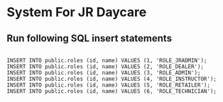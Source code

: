#  System For JR Daycare

## Run following SQL insert statements

```

INSERT INTO public.roles (id, name) VALUES (1, 'ROLE_JRADMIN');
INSERT INTO public.roles (id, name) VALUES (2, 'ROLE_DEALER');
INSERT INTO public.roles (id, name) VALUES (3, 'ROLE_ADMIN');
INSERT INTO public.roles (id, name) VALUES (4, 'ROLE_INSTRUCTOR');
INSERT INTO public.roles (id, name) VALUES (5, 'ROLE_RETAILER');
INSERT INTO public.roles (id, name) VALUES (6, 'ROLE_TECHNICIAN');

```
